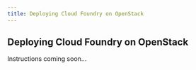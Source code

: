 ```yaml
---
title: Deploying Cloud Foundry on OpenStack
---
```


## Deploying Cloud Foundry on OpenStack

Instructions coming soon...